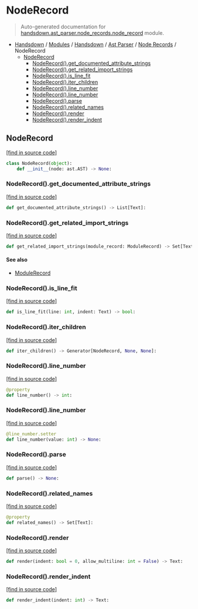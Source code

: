 # NodeRecord

> Auto-generated documentation for [handsdown.ast_parser.node_records.node_record](https://github.com/vemel/handsdown/blob/master/handsdown/ast_parser/node_records/node_record.py) module.

- [Handsdown](../../../README.md#-handsdown---python-documentation-generator) / [Modules](../../../MODULES.md#modules) / [Handsdown](../../index.md#handsdown) / [Ast Parser](../index.md#ast-parser) / [Node Records](index.md#node-records) / NodeRecord
    - [NodeRecord](#noderecord)
        - [NodeRecord().get_documented_attribute_strings](#noderecordget_documented_attribute_strings)
        - [NodeRecord().get_related_import_strings](#noderecordget_related_import_strings)
        - [NodeRecord().is_line_fit](#noderecordis_line_fit)
        - [NodeRecord().iter_children](#noderecorditer_children)
        - [NodeRecord().line_number](#noderecordline_number)
        - [NodeRecord().line_number](#noderecordline_number)
        - [NodeRecord().parse](#noderecordparse)
        - [NodeRecord().related_names](#noderecordrelated_names)
        - [NodeRecord().render](#noderecordrender)
        - [NodeRecord().render_indent](#noderecordrender_indent)

## NodeRecord

[[find in source code]](https://github.com/vemel/handsdown/blob/master/handsdown/ast_parser/node_records/node_record.py#L16)

```python
class NodeRecord(object):
    def __init__(node: ast.AST) -> None:
```

### NodeRecord().get_documented_attribute_strings

[[find in source code]](https://github.com/vemel/handsdown/blob/master/handsdown/ast_parser/node_records/node_record.py#L233)

```python
def get_documented_attribute_strings() -> List[Text]:
```

### NodeRecord().get_related_import_strings

[[find in source code]](https://github.com/vemel/handsdown/blob/master/handsdown/ast_parser/node_records/node_record.py#L208)

```python
def get_related_import_strings(module_record: ModuleRecord) -> Set[Text]:
```

#### See also

- [ModuleRecord](module_record.md#modulerecord)

### NodeRecord().is_line_fit

[[find in source code]](https://github.com/vemel/handsdown/blob/master/handsdown/ast_parser/node_records/node_record.py#L200)

```python
def is_line_fit(line: int, indent: Text) -> bool:
```

### NodeRecord().iter_children

[[find in source code]](https://github.com/vemel/handsdown/blob/master/handsdown/ast_parser/node_records/node_record.py#L68)

```python
def iter_children() -> Generator[NodeRecord, None, None]:
```

### NodeRecord().line_number

[[find in source code]](https://github.com/vemel/handsdown/blob/master/handsdown/ast_parser/node_records/node_record.py#L48)

```python
@property
def line_number() -> int:
```

### NodeRecord().line_number

[[find in source code]](https://github.com/vemel/handsdown/blob/master/handsdown/ast_parser/node_records/node_record.py#L57)

```python
@line_number.setter
def line_number(value: int) -> None:
```

### NodeRecord().parse

[[find in source code]](https://github.com/vemel/handsdown/blob/master/handsdown/ast_parser/node_records/node_record.py#L82)

```python
def parse() -> None:
```

### NodeRecord().related_names

[[find in source code]](https://github.com/vemel/handsdown/blob/master/handsdown/ast_parser/node_records/node_record.py#L72)

```python
@property
def related_names() -> Set[Text]:
```

### NodeRecord().render

[[find in source code]](https://github.com/vemel/handsdown/blob/master/handsdown/ast_parser/node_records/node_record.py#L149)

```python
def render(indent: bool = 0, allow_multiline: int = False) -> Text:
```

### NodeRecord().render_indent

[[find in source code]](https://github.com/vemel/handsdown/blob/master/handsdown/ast_parser/node_records/node_record.py#L204)

```python
def render_indent(indent: int) -> Text:
```

